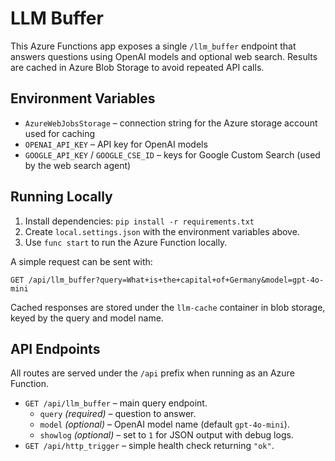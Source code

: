 # LLM Buffer

This Azure Functions app exposes a single `/llm_buffer` endpoint that answers questions using OpenAI models and optional web search. Results are cached in Azure Blob Storage to avoid repeated API calls.

## Environment Variables
- `AzureWebJobsStorage` – connection string for the Azure storage account used for caching
- `OPENAI_API_KEY` – API key for OpenAI models
- `GOOGLE_API_KEY` / `GOOGLE_CSE_ID` – keys for Google Custom Search (used by the web search agent)

## Running Locally
1. Install dependencies: `pip install -r requirements.txt`
2. Create `local.settings.json` with the environment variables above.
3. Use `func start` to run the Azure Function locally.

A simple request can be sent with:
```
GET /api/llm_buffer?query=What+is+the+capital+of+Germany&model=gpt-4o-mini
```

Cached responses are stored under the `llm-cache` container in blob storage, keyed by the query and model name.

## API Endpoints

All routes are served under the `/api` prefix when running as an Azure Function.

- `GET /api/llm_buffer` – main query endpoint.
  - `query` *(required)* – question to answer.
  - `model` *(optional)* – OpenAI model name (default `gpt-4o-mini`).
  - `showlog` *(optional)* – set to `1` for JSON output with debug logs.
- `GET /api/http_trigger` – simple health check returning `"ok"`.


